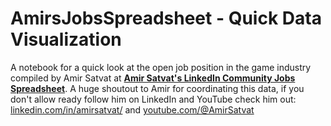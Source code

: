 # AmirsJobsSpreadsheet - Quick Data Visualization
A notebook for a quick look at the open job position in the game industry compiled by Amir Satvat at <a href='https://lnkd.in/etkUuecj'><b>Amir Satvat's LinkedIn Community Jobs Spreadsheet</b></a>. A huge shoutout to Amir for coordinating this data, if you don't allow ready follow him on LinkedIn and YouTube check him out: <a href='https://www.linkedin.com/in/amirsatvat/'>linkedin.com/in/amirsatvat/</a> and <a href='youtube.com/@AmirSatvat'>youtube.com/@AmirSatvat</a>
